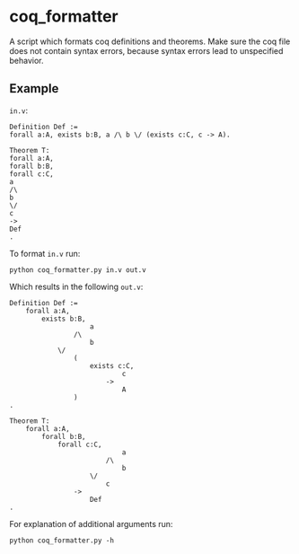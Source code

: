 # coq_formatter
A script which formats coq definitions and theorems. Make sure the coq file does not contain syntax errors, because syntax errors lead to unspecified behavior.

## Example

` in.v `:
```
Definition Def :=
forall a:A, exists b:B, a /\ b \/ (exists c:C, c -> A).

Theorem T:
forall a:A,
forall b:B,
forall c:C,
a
/\
b
\/
c
->
Def
.
```

To format `in.v` run:

```
python coq_formatter.py in.v out.v
```

Which results in the following `out.v`:
```
Definition Def :=
    forall a:A,
        exists b:B,
                    a
                /\
                    b
            \/
                (
                    exists c:C,
                            c
                        ->
                            A
                )
.

Theorem T:
    forall a:A,
        forall b:B,
            forall c:C,
                            a
                        /\
                            b
                    \/
                        c
                ->
                    Def
.
```

For explanation of additional arguments run:
```
python coq_formatter.py -h
```
